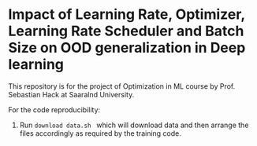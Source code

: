 # Impact of Learning Rate, Optimizer, Learning Rate Scheduler and Batch Size on OOD generalization in Deep learning

This repository is for the project of Optimization in ML course by Prof. Sebastian Hack at Saaralnd University.

For the code reproducibility:
1. Run ```download data.sh ``` which will download data and then arrange the files accordingly as required by the training code.

